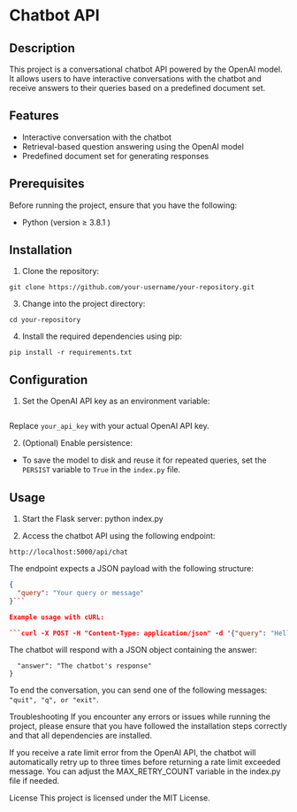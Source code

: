# Chatbot API

## Description

This project is a conversational chatbot API powered by the OpenAI model. It allows users to have interactive conversations with the chatbot and receive answers to their queries based on a predefined document set.

## Features
- Interactive conversation with the chatbot
- Retrieval-based question answering using the OpenAI model
- Predefined document set for generating responses

## Prerequisites

Before running the project, ensure that you have the following:

- Python (version  ≥ 3.8.1 )

## Installation

1. Clone the repository:
```
git clone https://github.com/your-username/your-repository.git
```

3. Change into the project directory:
```
cd your-repository
```
4. Install the required dependencies using pip:

```
pip install -r requirements.txt
```
## Configuration

1. Set the OpenAI API key as an environment variable:
```export OPENAI_API_KEY=your_api_key
```

Replace `your_api_key` with your actual OpenAI API key.

2. (Optional) Enable persistence:

- To save the model to disk and reuse it for repeated queries, set the `PERSIST` variable to `True` in the `index.py` file.

## Usage

1. Start the Flask server:
   python index.py

2. Access the chatbot API using the following endpoint:

```http://localhost:5000/api/chat``` 

The endpoint expects a JSON payload with the following structure:

```json
{
  "query": "Your query or message"
}```

Example usage with cURL:

```curl -X POST -H "Content-Type: application/json" -d '{"query": "Hello"}' http://localhost:5000/api/chat
```
The chatbot will respond with a JSON object containing the answer:

```{
  "answer": "The chatbot's response"
}
```

To end the conversation, you can send one of the following messages:` "quit", "q", or "exit"`.

Troubleshooting
If you encounter any errors or issues while running the project, please ensure that you have followed the installation steps correctly and that all dependencies are installed.

If you receive a rate limit error from the OpenAI API, the chatbot will automatically retry up to three times before returning a rate limit exceeded message. You can adjust the MAX_RETRY_COUNT variable in the index.py file if needed.

License
This project is licensed under the MIT License.



